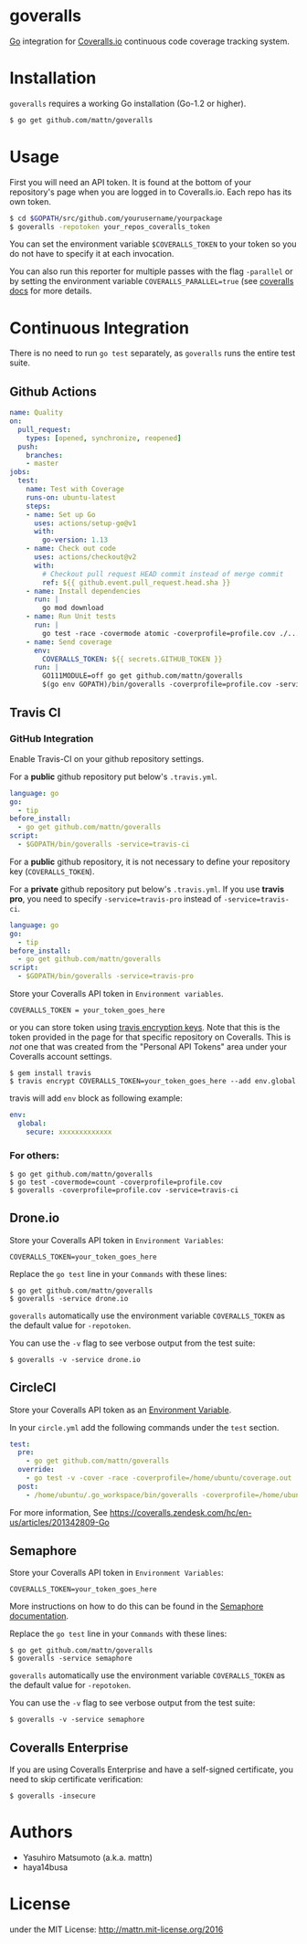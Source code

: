 goveralls
=========

[Go](http://golang.org) integration for [Coveralls.io](http://coveralls.io)
continuous code coverage tracking system.

# Installation

`goveralls` requires a working Go installation (Go-1.2 or higher).

```bash
$ go get github.com/mattn/goveralls
```


# Usage

First you will need an API token.  It is found at the bottom of your
repository's page when you are logged in to Coveralls.io.  Each repo has its
own token.

```bash
$ cd $GOPATH/src/github.com/yourusername/yourpackage
$ goveralls -repotoken your_repos_coveralls_token
```

You can set the environment variable `$COVERALLS_TOKEN` to your token so you do
not have to specify it at each invocation.


You can also run this reporter for multiple passes with the flag `-parallel` or
by setting the environment variable `COVERALLS_PARALLEL=true` (see [coveralls
docs](https://docs.coveralls.io/parallel-build-webhook) for more details.


# Continuous Integration

There is no need to run `go test` separately, as `goveralls` runs the entire
test suite.

## Github Actions

```yaml
name: Quality
on:
  pull_request:
    types: [opened, synchronize, reopened]
  push:
    branches:
    - master
jobs:
  test:
    name: Test with Coverage
    runs-on: ubuntu-latest
    steps:
    - name: Set up Go
      uses: actions/setup-go@v1
      with:
        go-version: 1.13
    - name: Check out code
      uses: actions/checkout@v2
      with:
        # Checkout pull request HEAD commit instead of merge commit
        ref: ${{ github.event.pull_request.head.sha }}
    - name: Install dependencies
      run: |
        go mod download
    - name: Run Unit tests
      run: |
        go test -race -covermode atomic -coverprofile=profile.cov ./...
    - name: Send coverage
      env:
        COVERALLS_TOKEN: ${{ secrets.GITHUB_TOKEN }}
      run: |
        GO111MODULE=off go get github.com/mattn/goveralls
        $(go env GOPATH)/bin/goveralls -coverprofile=profile.cov -service=github
```

## Travis CI

### GitHub Integration

Enable Travis-CI on your github repository settings.

For a **public** github repository put below's `.travis.yml`.

```yml
language: go
go:
  - tip
before_install:
  - go get github.com/mattn/goveralls
script:
  - $GOPATH/bin/goveralls -service=travis-ci
```

For a **public** github repository, it is not necessary to define your repository key (`COVERALLS_TOKEN`).

For a **private** github repository put below's `.travis.yml`. If you use **travis pro**, you need to specify `-service=travis-pro` instead of `-service=travis-ci`.

```yml
language: go
go:
  - tip
before_install:
  - go get github.com/mattn/goveralls
script:
  - $GOPATH/bin/goveralls -service=travis-pro
```

Store your Coveralls API token in `Environment variables`.

```
COVERALLS_TOKEN = your_token_goes_here
```

or you can store token using [travis encryption keys](https://docs.travis-ci.com/user/encryption-keys/). Note that this is the token provided in the page for that specific repository on Coveralls. This is *not* one that was created from the "Personal API Tokens" area under your Coveralls account settings.

```
$ gem install travis
$ travis encrypt COVERALLS_TOKEN=your_token_goes_here --add env.global
```

travis will add `env` block as following example:

```yml
env:
  global:
    secure: xxxxxxxxxxxxx
```

### For others:

```
$ go get github.com/mattn/goveralls
$ go test -covermode=count -coverprofile=profile.cov
$ goveralls -coverprofile=profile.cov -service=travis-ci
```

## Drone.io

Store your Coveralls API token in `Environment Variables`:

```
COVERALLS_TOKEN=your_token_goes_here
```

Replace the `go test` line in your `Commands` with these lines:

```
$ go get github.com/mattn/goveralls
$ goveralls -service drone.io
```

`goveralls` automatically use the environment variable `COVERALLS_TOKEN` as the
default value for `-repotoken`.

You can use the `-v` flag to see verbose output from the test suite:

```
$ goveralls -v -service drone.io
```

## CircleCI

Store your Coveralls API token as an [Environment Variable](https://circleci.com/docs/environment-variables).

In your `circle.yml` add the following commands under the `test` section.

```yml
test:
  pre:
    - go get github.com/mattn/goveralls
  override:
    - go test -v -cover -race -coverprofile=/home/ubuntu/coverage.out
  post:
    - /home/ubuntu/.go_workspace/bin/goveralls -coverprofile=/home/ubuntu/coverage.out -service=circle-ci -repotoken=$COVERALLS_TOKEN
```

For more information, See https://coveralls.zendesk.com/hc/en-us/articles/201342809-Go

## Semaphore

Store your Coveralls API token in `Environment Variables`:

```
COVERALLS_TOKEN=your_token_goes_here
```

More instructions on how to do this can be found in the [Semaphore documentation](https://semaphoreci.com/docs/exporting-environment-variables.html).

Replace the `go test` line in your `Commands` with these lines:

```
$ go get github.com/mattn/goveralls
$ goveralls -service semaphore
```

`goveralls` automatically use the environment variable `COVERALLS_TOKEN` as the
default value for `-repotoken`.

You can use the `-v` flag to see verbose output from the test suite:

```
$ goveralls -v -service semaphore
```

## Coveralls Enterprise

If you are using Coveralls Enterprise and have a self-signed certificate, you need to skip certificate verification:

```shell
$ goveralls -insecure
```

# Authors

* Yasuhiro Matsumoto (a.k.a. mattn)
* haya14busa

# License

under the MIT License: http://mattn.mit-license.org/2016
